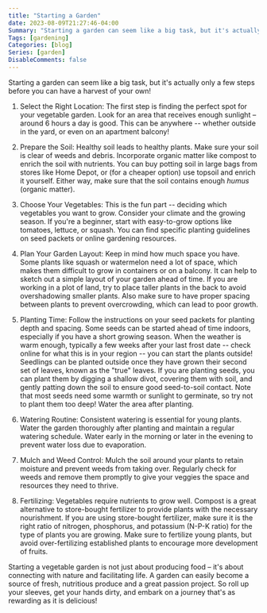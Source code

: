 ```yaml
---
title: "Starting a Garden"
date: 2023-08-09T21:27:46-04:00
Summary: "Starting a garden can seem like a big task, but it's actually only a few steps before you can have a harvest of your own!"
Tags: [gardening]
Categories: [blog]
Series: [garden]
DisableComments: false
---
```


Starting a garden can seem like a big task, but it's actually only a few steps before you can have a harvest of your own!

1. Select the Right Location:
The first step is finding the perfect spot for your vegetable garden. Look for an area that receives enough sunlight – around 6 hours a day is good. This can be anywhere -- whether outside in the yard, or even on an apartment balcony!

2. Prepare the Soil:
Healthy soil leads to healthy plants. Make sure your soil is clear of weeds and debris. Incorporate organic matter like compost to enrich the soil with nutrients. You can buy potting soil in large bags from stores like Home Depot, or (for a cheaper option) use topsoil and enrich it yourself. Either way, make sure that the soil contains enough *humus* (organic matter).

3. Choose Your Vegetables:
This is the fun part -- deciding which vegetables you want to grow. Consider your climate and the growing season. If you're a beginner, start with easy-to-grow options like tomatoes, lettuce, or squash. You can find specific planting guidelines on seed packets or online gardening resources. 

4. Plan Your Garden Layout:
Keep in mind how much space you have. Some plants like squash or watermelon need a lot of space, which makes them difficult to grow in containers or on a balcony. It can help to sketch out a simple layout of your garden ahead of time. If you are working in a plot of land, try to place taller plants in the back to avoid overshadowing smaller plants. Also make sure to have proper spacing between plants to prevent overcrowding, which can lead to poor growth.

5. Planting Time:
Follow the instructions on your seed packets for planting depth and spacing. Some seeds can be started ahead of time indoors, especially if you have a short growing season. When the weather is warm enough, typically a few weeks after your last frost date -- check online for what this is in your region -- you can start the plants outside! Seedlings can be planted outside once they have grown their second set of leaves, known as the "true" leaves. If you are planting seeds, you can plant them by digging a shallow divot, covering them with soil, and gently patting down the soil to ensure good seed-to-soil contact. Note that most seeds need some warmth or sunlight to germinate, so try not to plant them too deep! Water the area after planting.

6. Watering Routine:
Consistent watering is essential for young plants. Water the garden thoroughly after planting and maintain a regular watering schedule. Water early in the morning or later in the evening to prevent water loss due to evaporation.

7. Mulch and Weed Control:
Mulch the soil around your plants to retain moisture and prevent weeds from taking over. Regularly check for weeds and remove them promptly to give your veggies the space and resources they need to thrive.

8. Fertilizing:
Vegetables require nutrients to grow well. Compost is a great alternative to store-bought fertilizer to provide plants with the necessary nourishment. If you are using store-bought fertilizer, make sure it is the right ratio of nitrogen, phosphorus, and potassium (N-P-K ratio) for the type of plants you are growing. Make sure to fertilize young plants, but avoid over-fertilizing established plants to encourage more development of fruits.

Starting a vegetable garden is not just about producing food – it's about connecting with nature and facilitating life. A garden can easily become a source of fresh, nutritious produce and a great passion project. So roll up your sleeves, get your hands dirty, and embark on a journey that's as rewarding as it is delicious! 